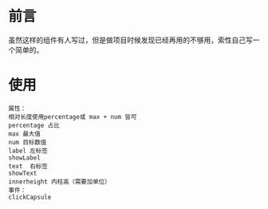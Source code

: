 # 前言

虽然这样的组件有人写过，但是做项目时候发现已经再用的不够用，索性自己写一个简单的。

# 使用

```
属性：
相对长度使用percentage或 max + num 皆可
percentage 占比
max 最大值
num 目标数值
label 左标签
showLabel
text  右标签
showText
innerheight 内柱高（需要加单位）
事件：
clickCapsule

```